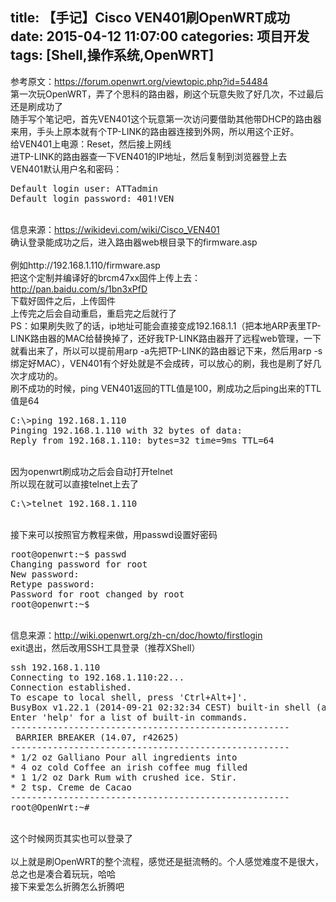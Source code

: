 title: 【手记】Cisco VEN401刷OpenWRT成功
date: 2015-04-12 11:07:00
categories: 项目开发
tags: [Shell,操作系统,OpenWRT]
---
参考原文：<a href="https://forum.openwrt.org/viewtopic.php?id=54484" target="_blank">https://forum.openwrt.org/viewtopic.php?id=54484</a><br />
第一次玩OpenWRT，弄了个思科的路由器，刷这个玩意失败了好几次，不过最后还是刷成功了<br />
随手写个笔记吧，首先VEN401这个玩意第一次访问要借助其他带DHCP的路由器来用，手头上原本就有个TP-LINK的路由器连接到外网，所以用这个正好。<br />
给VEN401上电源：Reset，然后接上网线<br />
进TP-LINK的路由器查一下VEN401的IP地址，然后复制到浏览器登上去<br />
VEN401默认用户名和密码：<br />
<pre class="brush:plain; toolbar:false;">Default login user: ATTadmin 
Default login password: 401!VEN </pre>
<br />
<!--more-->信息来源：<a href="https://wikidevi.com/wiki/Cisco_VEN401" target="_blank">https://wikidevi.com/wiki/Cisco_VEN401</a><br />
确认登录能成功之后，进入路由器web根目录下的firmware.asp<br />
<br />
例如http://192.168.1.110/firmware.asp<br />
把这个定制并编译好的brcm47xx固件上传上去：<a href="http://pan.baidu.com/s/1bn3xPfD" target="_blank">http://pan.baidu.com/s/1bn3xPfD</a><br />
下载好固件之后，上传固件<br />
上传完之后会自动重启，重启完之后就行了<br />
PS：如果刷失败了的话，ip地址可能会直接变成192.168.1.1（把本地ARP表里TP-LINK路由器的MAC给替换掉了，还好我TP-LINK路由器开了远程web管理，一下就看出来了，所以可以提前用arp -a先把TP-LINK的路由器记下来，然后用arp -s绑定好MAC），VEN401有个好处就是不会成砖，可以放心的刷，我也是刷了好几次才成功的。<br />
刷不成功的时候，ping VEN401返回的TTL值是100，刷成功之后ping出来的TTL值是64<br />
<pre class="brush:bash; toolbar:false;">C:\&gt;ping 192.168.1.110 
Pinging 192.168.1.110 with 32 bytes of data: 
Reply from 192.168.1.110: bytes=32 time=9ms TTL=64</pre>
<br />
因为openwrt刷成功之后会自动打开telnet<br />
所以现在就可以直接telnet上去了<br />
<pre class="brush:bash; toolbar:false;">C:\&gt;telnet 192.168.1.110</pre>
<br />
接下来可以按照官方教程来做，用passwd设置好密码<br />
<pre class="brush:bash; toolbar:false;">root@openwrt:~$ passwd 
Changing password for root 
New password: 
Retype password: 
Password for root changed by root
root@openwrt:~$ </pre>
<br />
信息来源：<a href="http://wiki.openwrt.org/zh-cn/doc/howto/firstlogin" target="_blank">http://wiki.openwrt.org/zh-cn/doc/howto/firstlogin</a><br />
exit退出，然后改用SSH工具登录（推荐XShell）<br />
<pre class="brush:bash; toolbar:false;">ssh 192.168.1.110 
Connecting to 192.168.1.110:22... 
Connection established. 
To escape to local shell, press 'Ctrl+Alt+]'. 
BusyBox v1.22.1 (2014-09-21 02:32:34 CEST) built-in shell (ash)  
Enter 'help' for a list of built-in commands. 
----------------------------------------------------- 
 BARRIER BREAKER (14.07, r42625)   
-----------------------------------------------------   
* 1/2 oz Galliano Pour all ingredients into  
* 4 oz cold Coffee an irish coffee mug filled 
* 1 1/2 oz Dark Rum with crushed ice. Stir.  
* 2 tsp. Creme de Cacao 
----------------------------------------------------- 
root@OpenWrt:~#  </pre>
<br />
这个时候网页其实也可以登录了<br />
<br />
以上就是刷OpenWRT的整个流程，感觉还是挺流畅的。个人感觉难度不是很大，总之也是凑合着玩玩，哈哈<br />
接下来爱怎么折腾怎么折腾吧<br />